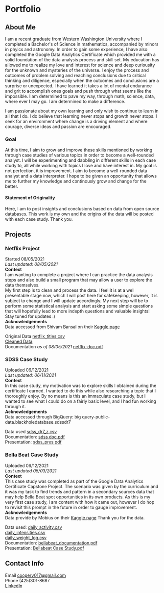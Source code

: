 # Portfolio
## About Me

I am a recent graduate from Western Washington University where I completed a Bachelor's of Science in mathematics, accompanied by minors in phyics and astronomy. In order to gain some experience, I have also completed the Google Data Analytics Certificate which provided me with a solid foundation of the data analysis process and skill set. My education has allowed me to realize my love and interest for science and deep curiousity for the unknown and mysteries of the universe. I enjoy the process and outcomes of problem solving and reaching conclusions due to critical thinking and diligence, especially when the outcomes and conclusions are a surprise or unexpected. I have learned it takes a lot of mental endurance and grit to accomplish ones goals and push through what seems like the impossible. I am determined to pave my way, through math, science, data, where ever I may go. I am determined to make a difference.  
  
I am passionate about my own learning and only wish to continue to learn in all that I do. I do believe that learning never stops and growth never stops. I seek for an environment where change is a driving element and where courage, diverse ideas and passion are encouraged.  
### Goal

At this time, I aim to grow and improve these skills mentioned by working through case studies of various topics in order to become a well-rounded analyst. I will be experimenting and dabbling in different skills in each case study to, all while working with topics I love and have interest in. 
My goal is not perfection, it is improvement. 
I aim to become a well-rounded data analyst and a data interpreter.
I hope to be given an opportunity that allows me to further my knowledge and continously grow and change for the better.

#### Statement of Originality
Here, I am to post insights and conclusions based on data from open source databases. This work is my own and the origins of the data will be posted with each case study. Thank you.

## Projects

### Netflix Project
Started 08/05/2021  
*Last updated: 08/05/2021*  
**Context**  
I am wanting to complete a project where I can practice the data analysis steps and also build a small program that may allow a user to explore the data themselves.  
My first step is to clean and process the data. I feel it is at a well presentable stage now, which I will post here for safekeeping, however, it is subject to change and I will update accordingly.
My next step will be to perform some statistical analysis and start asking some simple questions that will hopefully lead to more indepth questions and valuable insights!  
Stay tuned for updates :)  
**Acknowledgements**  
Data accessed from Shivam Bansal on their [Kaggle page](www.kaggle/shivamb/netflix-shows)

Original Data [netflix_titles.csv](https://github.com/coopev017/coopev017.github.io/files/6941937/netflix_titles.csv)  
[Cleaned Data](https://docs.google.com/spreadsheets/d/1upprYx37raQ8pJ9LGigL0L1PEO3HmVeWA2SaveTqL4Q/edit?usp=sharing)  
Documentation *as of 08/05/2021* [netflix-doc.pdf](https://github.com/coopev017/coopev017.github.io/files/6941775/netflix-doc.pdf)


### SDSS Case Study
Uploaded 06/12/2021  
*Last updated: 06/11/2021*  
**Context**  
In this case study, my motivation was to explore skills I obtained during the certificate I earned. I wanted to do this while also researching a topic that I thoroughly enjoy. By no means is this an immaculate case study, but I wanted to see what I could do on a fairly basic level, and I had fun working through it.  
**Acknowledgements**  
Data accessed through BigQuery: big query-public-data.blackholedatabase.sdssdr7  
  
Data used [sdss_dr7_z.csv](https://github.com/coopev017/coopev017.github.io/files/6642784/sdss_dr7_z.csv)  
Documentation: [sdss doc.pdf](https://github.com/coopev017/coopev017.github.io/files/6642783/sdss_doc.pdf)   
Presentation: [sdss_pres.pdf](https://github.com/coopev017/coopev017.github.io/files/6642786/SDSS.pres.pdf)

### Bella Beat Case Study
Uploaded 06/12/2021  
*Last updated 05/03/2021*  
**Context**  
This case study was completed as part of the Google Data Analytics Certificate Capstone Project. The scenario was given by the curriculum and it was my task to find trends and pattern in a secondary sources data that may help Bella Beat spot opportunities in its own products. As this is my very first case study, I am content with how it came out, however I do hop to revisit this prompt in the future in order to gauge improvement.  
**Acknowledgements**  
Data provide by Mobius on their [Kaggle page](https://www.kaggle.com/arashnic/fitbit)
Thank you for the data.  
  
Data used: [daily_activity.csv](https://github.com/coopev017/coopev017.github.io/files/6642805/daily_activity.csv)  
[daily_intensities.csv](https://github.com/coopev017/coopev017.github.io/files/6642806/daily_intensities.csv)  
[daily_weight_log.csv](https://github.com/coopev017/coopev017.github.io/files/6642807/daily_weight_log.csv)  
Documentation: [bellabeat_documentation.pdf](https://github.com/coopev017/coopev017.github.io/files/6642808/bellabeat_documentation.pdf)  
Presentation: [Bellabeat Case Study.pdf](https://github.com/coopev017/coopev017.github.io/files/6642809/Bellabeat.Case.Study.pdf)  


## Contact Info
Email cooperv017@gmail.com  
Phone (425)301-8687  
[LinkedIn](https://www.linkedin.com/in/victoria-cooperv017/)


